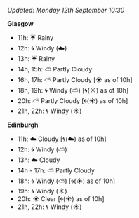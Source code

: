 *Updated: Monday 12th September 10:30*

**Glasgow**

* 11h: :umbrella: Rainy
* 12h: :cyclone: Windy (:cloud:)
* 13h: :umbrella: Rainy
* 14h, 15h: :partly_sunny: Partly Cloudy
* 16h, 17h: :partly_sunny: Partly Cloudy [:sunny: as of 10h]
* 18h, 19h: :cyclone: Windy (:partly_sunny:) [:cyclone:(:sunny:) as of 10h]
* 20h: :partly_sunny: Partly Cloudy [:cyclone:(:sunny:) as of 10h]
* 21h, 22h: :cyclone: Windy (:sunny:)

**Edinburgh**

* 11h: :cloud: Cloudy [:cyclone:(:cloud:) as of 10h]
* 12h: :cyclone: Windy (:partly_sunny:)
* 13h: :cloud: Cloudy
* 14h - 17h: :partly_sunny: Partly Cloudy
* 18h: :cyclone: Windy (:partly_sunny:) [:cyclone:(:sunny:) as of 10h]
* 19h: :cyclone: Windy (:sunny:)
* 20h: :sunny: Clear [:cyclone:(:sunny:) as of 10h]
* 21h, 22h: :cyclone: Windy (:sunny:)
